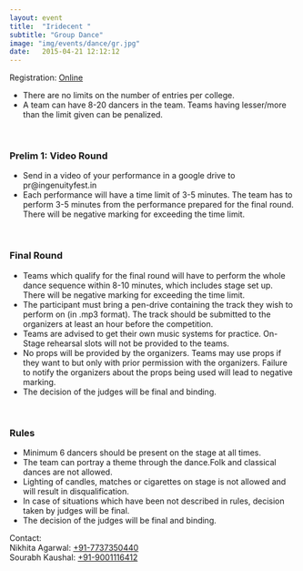 ```yaml
---
layout: event
title:  "Iridecent "
subtitle: "Group Dance"
image: "img/events/dance/gr.jpg"
date:   2015-04-21 12:12:12
---
```

<p>Registration: <u>Online</u></p>
<ul>
<li>There are no limits on the number of entries per college.</li>
<li>A team can have 8-20 dancers in the team. Teams having lesser/more than the limit given can be penalized.</li>
</ul>
<p><br></p>
<h3>Prelim 1: Video Round</h3>
<ul>
<li>Send in a video of your performance in a google drive to pr@ingenuityfest.in </li>
<li>Each performance will have a time limit of 3-5 minutes. The team has to perform 3-5 minutes from the performance prepared for the final round. There will be negative marking for exceeding the time limit.</li>
</ul>
<p><br></p>
<h3>Final Round</h3>
<ul>
<li>Teams which qualify for the final round will have to perform the whole dance sequence within 8-10 minutes, which includes stage set up. There will be negative marking for exceeding the time limit.</li>
<li>The participant must bring a pen-drive containing the track they wish to perform on (in .mp3 format). The track should be submitted to the organizers at least an hour before the competition.</li>
<li>Teams are advised to get their own music systems for practice. On-Stage rehearsal slots will not be provided to the teams. </li>
<li>No props will be provided by the organizers. Teams may use props if they want to but only with prior permission with the organizers. Failure to notify the organizers about the props being used will lead to negative marking.</li>
<li>The decision of the judges will be final and binding.</li>
</ul>
<p><br></p>
<h3>Rules</h3>
<ul>
<li>Minimum 6 dancers should be present on the stage at all times.</li>
<li>The team can portray a theme through the dance.Folk and classical dances are not allowed.</li>
<li>Lighting of candles, matches or cigarettes on stage is not allowed and will result in disqualification.</li>
<li>In case of situations which have been not described in rules, decision taken by judges will be final.</li>
<li>The decision of the judges will be final and binding.</li>
</ul>
<p>Contact:
<br>Nikhita Agarwal: <a class="hot-link" href="tel:+917737350440">+91-7737350440</a>
<br>Sourabh Kaushal: <a class="hot-link" href="tel:+919001116412">+91-9001116412</a></p>
